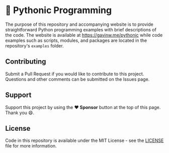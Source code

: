 # :snake: Pythonic Programming

The purpose of this repository and accompanying website is to provide
straightforward Python programming examples with brief descriptions of the
code. The website is available at https://gavinw.me/pythonic while code
examples such as scripts, modules, and packages are located in the
repository's `examples` folder.

## Contributing

Submit a Pull Request if you would like to contribute to this project.
Questions and other comments can be submitted on the Issues page.

## Support

Support this project by using the **:heart: Sponsor** button at the top of
this page. Thank you :smile:.

## License

Code in this repository is available under the MIT License - see the
[LICENSE](LICENSE) file for more information.
